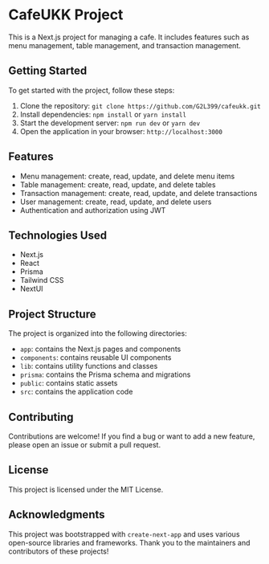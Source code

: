 # CafeUKK Project

This is a Next.js project for managing a cafe. It includes features such as menu management, table management, and transaction management.

## Getting Started

To get started with the project, follow these steps:

1. Clone the repository: `git clone https://github.com/G2L399/cafeukk.git`
2. Install dependencies: `npm install` or `yarn install`
3. Start the development server: `npm run dev` or `yarn dev`
4. Open the application in your browser: `http://localhost:3000`

## Features

- Menu management: create, read, update, and delete menu items
- Table management: create, read, update, and delete tables
- Transaction management: create, read, update, and delete transactions
- User management: create, read, update, and delete users
- Authentication and authorization using JWT

## Technologies Used

- Next.js
- React
- Prisma
- Tailwind CSS
- NextUI

## Project Structure

The project is organized into the following directories:

- `app`: contains the Next.js pages and components
- `components`: contains reusable UI components
- `lib`: contains utility functions and classes
- `prisma`: contains the Prisma schema and migrations
- `public`: contains static assets
- `src`: contains the application code

## Contributing

Contributions are welcome! If you find a bug or want to add a new feature, please open an issue or submit a pull request.

## License

This project is licensed under the MIT License.

## Acknowledgments

This project was bootstrapped with `create-next-app` and uses various open-source libraries and frameworks. Thank you to the maintainers and contributors of these projects!